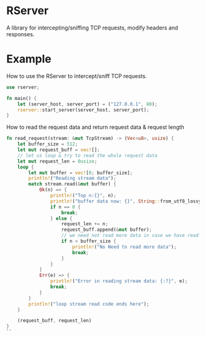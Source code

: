 # RServer


A library for intercepting/sniffing TCP requests, modify headers and responses.

# Example

How to use the RServer  to intercept/sniff TCP requests.

```rust
use rserver;

fn main() {
    let (server_host, server_port) = ("127.0.0.1", 80);
    rserver::start_server(server_host, server_port);
}

```

How to read the request data and return request data & request length
```rust
fn read_request(stream: &mut TcpStream) -> (Vec<u8>, usize) {
    let buffer_size = 512;
    let mut request_buff = vec![];
    // let us loop & try to read the whole request data
    let mut request_len = 0usize;
    loop {
        let mut buffer = vec![0; buffer_size];
        println!("Reading stream data");
        match stream.read(&mut buffer) {
            Ok(n) => {
                println!("Top n:{}", n);
                println!("buffer data now: {}", String::from_utf8_lossy(&buffer[..]));
                if n == 0 {
                    break;
                } else {
                    request_len += n;
                    request_buff.append(&mut buffer);
                    // we need not read more data in case we have read less data than buffer size
                    if n < buffer_size {
                        println!("No Need to read more data");
                        break;
                    }
                }
            }
            Err(e) => {
                println!("Error in reading stream data: {:?}", e);
                break;
            }
        }
        println!("loop stream read code ends here");
    }

    (request_buff, request_len)
}
``